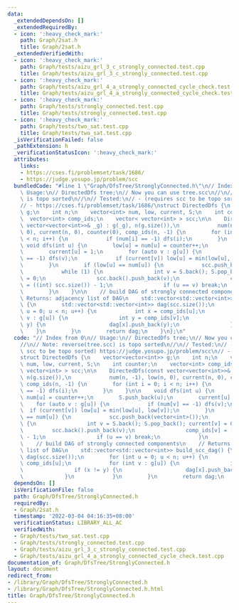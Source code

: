 ```yaml
---
data:
  _extendedDependsOn: []
  _extendedRequiredBy:
  - icon: ':heavy_check_mark:'
    path: Graph/2sat.h
    title: Graph/2sat.h
  _extendedVerifiedWith:
  - icon: ':heavy_check_mark:'
    path: Graph/tests/aizu_grl_3_c_strongly_connected.test.cpp
    title: Graph/tests/aizu_grl_3_c_strongly_connected.test.cpp
  - icon: ':heavy_check_mark:'
    path: Graph/tests/aizu_grl_4_a_strongly_connected_cycle_check.test.cpp
    title: Graph/tests/aizu_grl_4_a_strongly_connected_cycle_check.test.cpp
  - icon: ':heavy_check_mark:'
    path: Graph/tests/strongly_connected.test.cpp
    title: Graph/tests/strongly_connected.test.cpp
  - icon: ':heavy_check_mark:'
    path: Graph/tests/two_sat.test.cpp
    title: Graph/tests/two_sat.test.cpp
  _isVerificationFailed: false
  _pathExtension: h
  _verificationStatusIcon: ':heavy_check_mark:'
  attributes:
    links:
    - https://cses.fi/problemset/task/1686/
    - https://judge.yosupo.jp/problem/scc
  bundledCode: "#line 1 \"Graph/DfsTree/StronglyConnected.h\"\n// Index from 0\n//\
    \ Usage:\n// DirectedDfs tree;\n// Now you can use tree.scc\n//\n// Note: reverse(tree.scc)\
    \ is topo sorted\n//\n// Tested:\n// - (requires scc to be topo sorted) https://judge.yosupo.jp/problem/scc\n\
    // - https://cses.fi/problemset/task/1686/\nstruct DirectedDfs {\n    vector<vector<int>>\
    \ g;\n    int n;\n    vector<int> num, low, current, S;\n    int counter;\n  \
    \  vector<int> comp_ids;\n    vector< vector<int> > scc;\n\n    DirectedDfs(const\
    \ vector<vector<int>>& _g) : g(_g), n(g.size()),\n            num(n, -1), low(n,\
    \ 0), current(n, 0), counter(0), comp_ids(n, -1) {\n        for (int i = 0; i\
    \ < n; i++) {\n            if (num[i] == -1) dfs(i);\n        }\n    }\n\n   \
    \ void dfs(int u) {\n        low[u] = num[u] = counter++;\n        S.push_back(u);\n\
    \        current[u] = 1;\n        for (auto v : g[u]) {\n            if (num[v]\
    \ == -1) dfs(v);\n            if (current[v]) low[u] = min(low[u], low[v]);\n\
    \        }\n        if (low[u] == num[u]) {\n            scc.push_back(vector<int>());\n\
    \            while (1) {\n                int v = S.back(); S.pop_back(); current[v]\
    \ = 0;\n                scc.back().push_back(v);\n                comp_ids[v]\
    \ = ((int) scc.size()) - 1;\n                if (u == v) break;\n            }\n\
    \        }\n    }\n\n    // build DAG of strongly connected components\n    //\
    \ Returns: adjacency list of DAG\n    std::vector<std::vector<int>> build_scc_dag()\
    \ {\n        std::vector<std::vector<int>> dag(scc.size());\n        for (int\
    \ u = 0; u < n; u++) {\n            int x = comp_ids[u];\n            for (int\
    \ v : g[u]) {\n                int y = comp_ids[v];\n                if (x !=\
    \ y) {\n                    dag[x].push_back(y);\n                }\n        \
    \    }\n        }\n        return dag;\n    }\n};\n"
  code: "// Index from 0\n// Usage:\n// DirectedDfs tree;\n// Now you can use tree.scc\n\
    //\n// Note: reverse(tree.scc) is topo sorted\n//\n// Tested:\n// - (requires\
    \ scc to be topo sorted) https://judge.yosupo.jp/problem/scc\n// - https://cses.fi/problemset/task/1686/\n\
    struct DirectedDfs {\n    vector<vector<int>> g;\n    int n;\n    vector<int>\
    \ num, low, current, S;\n    int counter;\n    vector<int> comp_ids;\n    vector<\
    \ vector<int> > scc;\n\n    DirectedDfs(const vector<vector<int>>& _g) : g(_g),\
    \ n(g.size()),\n            num(n, -1), low(n, 0), current(n, 0), counter(0),\
    \ comp_ids(n, -1) {\n        for (int i = 0; i < n; i++) {\n            if (num[i]\
    \ == -1) dfs(i);\n        }\n    }\n\n    void dfs(int u) {\n        low[u] =\
    \ num[u] = counter++;\n        S.push_back(u);\n        current[u] = 1;\n    \
    \    for (auto v : g[u]) {\n            if (num[v] == -1) dfs(v);\n          \
    \  if (current[v]) low[u] = min(low[u], low[v]);\n        }\n        if (low[u]\
    \ == num[u]) {\n            scc.push_back(vector<int>());\n            while (1)\
    \ {\n                int v = S.back(); S.pop_back(); current[v] = 0;\n       \
    \         scc.back().push_back(v);\n                comp_ids[v] = ((int) scc.size())\
    \ - 1;\n                if (u == v) break;\n            }\n        }\n    }\n\n\
    \    // build DAG of strongly connected components\n    // Returns: adjacency\
    \ list of DAG\n    std::vector<std::vector<int>> build_scc_dag() {\n        std::vector<std::vector<int>>\
    \ dag(scc.size());\n        for (int u = 0; u < n; u++) {\n            int x =\
    \ comp_ids[u];\n            for (int v : g[u]) {\n                int y = comp_ids[v];\n\
    \                if (x != y) {\n                    dag[x].push_back(y);\n   \
    \             }\n            }\n        }\n        return dag;\n    }\n};\n"
  dependsOn: []
  isVerificationFile: false
  path: Graph/DfsTree/StronglyConnected.h
  requiredBy:
  - Graph/2sat.h
  timestamp: '2022-03-04 04:16:35+08:00'
  verificationStatus: LIBRARY_ALL_AC
  verifiedWith:
  - Graph/tests/two_sat.test.cpp
  - Graph/tests/strongly_connected.test.cpp
  - Graph/tests/aizu_grl_3_c_strongly_connected.test.cpp
  - Graph/tests/aizu_grl_4_a_strongly_connected_cycle_check.test.cpp
documentation_of: Graph/DfsTree/StronglyConnected.h
layout: document
redirect_from:
- /library/Graph/DfsTree/StronglyConnected.h
- /library/Graph/DfsTree/StronglyConnected.h.html
title: Graph/DfsTree/StronglyConnected.h
---
```


